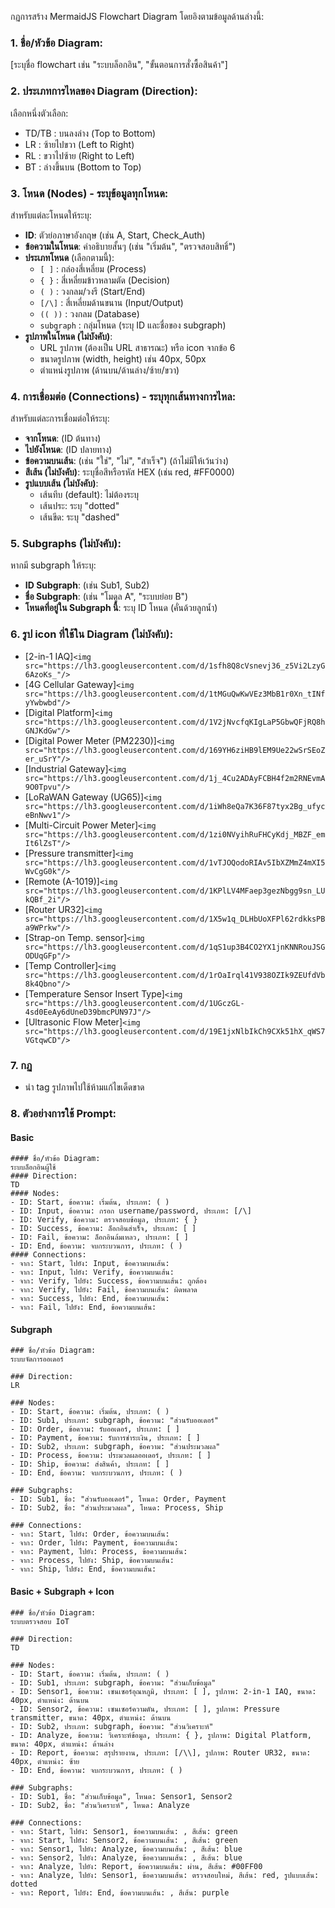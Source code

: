 กฏการสร้าง MermaidJS Flowchart Diagram โดยอิงตามข้อมูลด้านล่างนี้:

### 1. ชื่อ/หัวข้อ Diagram:

[ระบุชื่อ flowchart เช่น "ระบบล็อกอิน", "ขั้นตอนการสั่งซื้อสินค้า"]

### 2. ประเภทการไหลของ Diagram (Direction):

เลือกหนึ่งตัวเลือก:

- TD/TB : บนลงล่าง (Top to Bottom)
- LR : ซ้ายไปขวา (Left to Right)
- RL : ขวาไปซ้าย (Right to Left)
- BT : ล่างขึ้นบน (Bottom to Top)

### 3. โหนด (Nodes) - ระบุข้อมูลทุกโหนด:

สำหรับแต่ละโหนดให้ระบุ:

- **ID**: ตัวย่อภาษาอังกฤษ (เช่น A, Start, Check_Auth)
- **ข้อความในโหนด**: คำอธิบายสั้นๆ (เช่น "เริ่มต้น", "ตรวจสอบสิทธิ์")
- **ประเภทโหนด** (เลือกตามนี้):
  - `[ ]` : กล่องสี่เหลี่ยม (Process)
  - `{ }` : สี่เหลี่ยมข้าวหลามตัด (Decision)
  - `( )` : วงกลม/วงรี (Start/End)
  - `[/\]` : สี่เหลี่ยมด้านขนาน (Input/Output)
  - `(( ))` : วงกลม (Database)
  - `subgraph` : กลุ่มโหนด (ระบุ ID และชื่อของ subgraph)
- **รูปภาพในโหนด (ไม่บังคับ)**:
  - URL รูปภาพ (ต้องเป็น URL สาธารณะ) หรือ icon จากข้อ 6
  - ขนาดรูปภาพ (width, height) เช่น 40px, 50px
  - ตำแหน่งรูปภาพ (ด้านบน/ด้านล่าง/ซ้าย/ขวา)

### 4. การเชื่อมต่อ (Connections) - ระบุทุกเส้นทางการไหล:

สำหรับแต่ละการเชื่อมต่อให้ระบุ:

- **จากโหนด**: (ID ต้นทาง)
- **ไปยังโหนด**: (ID ปลายทาง)
- **ข้อความบนเส้น**: (เช่น "ใช่", "ไม่", "สำเร็จ") (ถ้าไม่มีให้เว้นว่าง)
- **สีเส้น (ไม่บังคับ)**: ระบุชื่อสีหรือรหัส HEX (เช่น red, #FF0000)
- **รูปแบบเส้น (ไม่บังคับ)**:
  - เส้นทึบ (default): ไม่ต้องระบุ
  - เส้นประ: ระบุ "dotted"
  - เส้นขีด: ระบุ "dashed"

### 5. Subgraphs (ไม่บังคับ):

หากมี subgraph ให้ระบุ:

- **ID Subgraph**: (เช่น Sub1, Sub2)
- **ชื่อ Subgraph**: (เช่น "โมดูล A", "ระบบย่อย B")
- **โหนดที่อยู่ใน Subgraph นี้**: ระบุ ID โหนด (คั่นด้วยลูกน้ำ)

### 6. รูป icon ที่ใช้ใน Diagram (ไม่บังคับ):

- [2-in-1 IAQ]`<img src="https://lh3.googleusercontent.com/d/1sfh8Q8cVsnevj36_z5Vi2LzyG6AzoKs_"/>`
- [4G Cellular Gateway]`<img src="https://lh3.googleusercontent.com/d/1tMGuQwKwVEz3MbB1r0Xn_tINfyYwbwbd"/>`
- [Digital Platform]`<img src="https://lh3.googleusercontent.com/d/1V2jNvcfqKIgLaP5GbwQFjRQ8hGNJKdGw"/>`
- [Digital Power Meter (PM2230)]`<img src="https://lh3.googleusercontent.com/d/169YH6ziHB9lEM9Ue22wSrSEoZer_uSrY"/>`
- [Industrial Gateway]`<img src="https://lh3.googleusercontent.com/d/1j_4Cu2ADAyFCBH4f2m2RNEvmA9O0Tpvu"/>`
- [LoRaWAN Gateway (UG65)]`<img src="https://lh3.googleusercontent.com/d/1iWh8eQa7K36F87tyx2Bg_ufyceBnNwv1"/>`
- [Multi-Circuit Power Meter]`<img src="https://lh3.googleusercontent.com/d/1zi0NVyihRuFHCyKdj_MBZF_emIt6lZsT"/>`
- [Pressure transmitter]`<img src="https://lh3.googleusercontent.com/d/1vTJOQodoRIAv5IbXZMmZ4mXI5WvCgG0k"/>`
- [Remote (A-1019)]`<img src="https://lh3.googleusercontent.com/d/1KPlLV4MFaep3gezNbgg9sn_LUkQBf_2i"/>`
- [Router UR32]`<img src="https://lh3.googleusercontent.com/d/1X5w1q_DLHbUoXFPl62rdkksPBa9WPrkw"/>`
- [Strap-on Temp. sensor]`<img src="https://lh3.googleusercontent.com/d/1qS1up3B4CO2YX1jnKNNRouJSGODUqGFp"/>`
- [Temp Controller]`<img src="https://lh3.googleusercontent.com/d/1rOaIrql41V938OZIk9ZEUfdVb8k4Qbno"/>`
- [Temperature Sensor Insert Type]`<img src="https://lh3.googleusercontent.com/d/1UGczGL-4sd0EeAy6dUneD39bmcPUN97J"/>`
- [Ultrasonic Flow Meter]`<img src="https://lh3.googleusercontent.com/d/19E1jxNlbIkCh9CXk51hX_qWS7VGtqwCD"/>`

### 7. กฏ

- นำ tag รูปภาพไปใช้ห้ามแก้ไขเด็ดขาด

### 8. ตัวอย่างการใช้ Prompt:

#### Basic

```
#### ชื่อ/หัวข้อ Diagram:
ระบบล็อกอินผู้ใช้
#### Direction:
TD
#### Nodes:
- ID: Start, ข้อความ: เริ่มต้น, ประเภท: ( )
- ID: Input, ข้อความ: กรอก username/password, ประเภท: [/\]
- ID: Verify, ข้อความ: ตรวจสอบข้อมูล, ประเภท: { }
- ID: Success, ข้อความ: ล็อกอินสำเร็จ, ประเภท: [ ]
- ID: Fail, ข้อความ: ล็อกอินล้มเหลว, ประเภท: [ ]
- ID: End, ข้อความ: จบกระบวนการ, ประเภท: ( )
#### Connections:
- จาก: Start, ไปยัง: Input, ข้อความบนเส้น:
- จาก: Input, ไปยัง: Verify, ข้อความบนเส้น:
- จาก: Verify, ไปยัง: Success, ข้อความบนเส้น: ถูกต้อง
- จาก: Verify, ไปยัง: Fail, ข้อความบนเส้น: ผิดพลาด
- จาก: Success, ไปยัง: End, ข้อความบนเส้น:
- จาก: Fail, ไปยัง: End, ข้อความบนเส้น:
```

#### Subgraph

```
### ชื่อ/หัวข้อ Diagram:
ระบบจัดการออเดอร์

### Direction:
LR

### Nodes:
- ID: Start, ข้อความ: เริ่มต้น, ประเภท: ( )
- ID: Sub1, ประเภท: subgraph, ข้อความ: "ส่วนรับออเดอร์"
- ID: Order, ข้อความ: รับออเดอร์, ประเภท: [ ]
- ID: Payment, ข้อความ: รับการชำระเงิน, ประเภท: [ ]
- ID: Sub2, ประเภท: subgraph, ข้อความ: "ส่วนประมวลผล"
- ID: Process, ข้อความ: ประมวลผลออเดอร์, ประเภท: [ ]
- ID: Ship, ข้อความ: ส่งสินค้า, ประเภท: [ ]
- ID: End, ข้อความ: จบกระบวนการ, ประเภท: ( )

### Subgraphs:
- ID: Sub1, ชื่อ: "ส่วนรับออเดอร์", โหนด: Order, Payment
- ID: Sub2, ชื่อ: "ส่วนประมวลผล", โหนด: Process, Ship

### Connections:
- จาก: Start, ไปยัง: Order, ข้อความบนเส้น:
- จาก: Order, ไปยัง: Payment, ข้อความบนเส้น:
- จาก: Payment, ไปยัง: Process, ข้อความบนเส้น:
- จาก: Process, ไปยัง: Ship, ข้อความบนเส้น:
- จาก: Ship, ไปยัง: End, ข้อความบนเส้น:
```

#### Basic + Subgraph + Icon

```
### ชื่อ/หัวข้อ Diagram:
ระบบตรวจสอบ IoT

### Direction:
TD

### Nodes:
- ID: Start, ข้อความ: เริ่มต้น, ประเภท: ( )
- ID: Sub1, ประเภท: subgraph, ข้อความ: "ส่วนเก็บข้อมูล"
- ID: Sensor1, ข้อความ: เซนเซอร์อุณหภูมิ, ประเภท: [ ], รูปภาพ: 2-in-1 IAQ, ขนาด: 40px, ตำแหน่ง: ด้านบน
- ID: Sensor2, ข้อความ: เซนเซอร์ความดัน, ประเภท: [ ], รูปภาพ: Pressure transmitter, ขนาด: 40px, ตำแหน่ง: ด้านบน
- ID: Sub2, ประเภท: subgraph, ข้อความ: "ส่วนวิเคราะห์"
- ID: Analyze, ข้อความ: วิเคราะห์ข้อมูล, ประเภท: { }, รูปภาพ: Digital Platform, ขนาด: 40px, ตำแหน่ง: ด้านล่าง
- ID: Report, ข้อความ: สรุปรายงาน, ประเภท: [/\\], รูปภาพ: Router UR32, ขนาด: 40px, ตำแหน่ง: ซ้าย
- ID: End, ข้อความ: จบกระบวนการ, ประเภท: ( )

### Subgraphs:
- ID: Sub1, ชื่อ: "ส่วนเก็บข้อมูล", โหนด: Sensor1, Sensor2
- ID: Sub2, ชื่อ: "ส่วนวิเคราะห์", โหนด: Analyze

### Connections:
- จาก: Start, ไปยัง: Sensor1, ข้อความบนเส้น: , สีเส้น: green
- จาก: Start, ไปยัง: Sensor2, ข้อความบนเส้น: , สีเส้น: green
- จาก: Sensor1, ไปยัง: Analyze, ข้อความบนเส้น: , สีเส้น: blue
- จาก: Sensor2, ไปยัง: Analyze, ข้อความบนเส้น: , สีเส้น: blue
- จาก: Analyze, ไปยัง: Report, ข้อความบนเส้น: ผ่าน, สีเส้น: #00FF00
- จาก: Analyze, ไปยัง: Sensor1, ข้อความบนเส้น: ตรวจสอบใหม่, สีเส้น: red, รูปแบบเส้น: dotted
- จาก: Report, ไปยัง: End, ข้อความบนเส้น: , สีเส้น: purple
```
